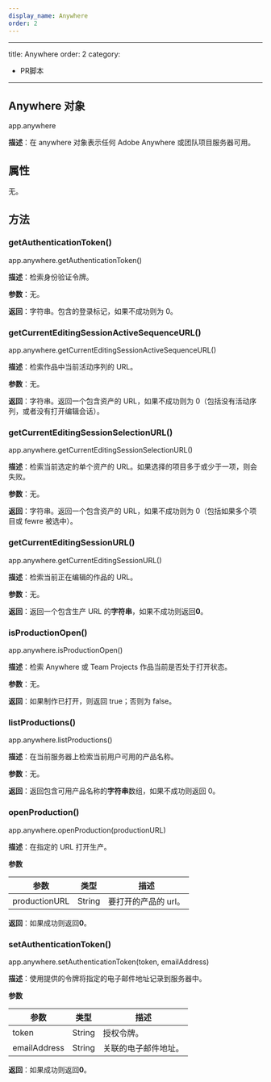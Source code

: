 ```yaml
---
display_name: Anywhere
order: 2
---
```


---
title: Anywhere
order: 2
category:

- PR脚本

---

## Anywhere 对象

app.anywhere

**描述**：在 anywhere 对象表示任何 Adobe Anywhere 或团队项目服务器可用。

## 属性

无。

## 方法

### getAuthenticationToken()

app.anywhere.getAuthenticationToken()

**描述**：检索身份验证令牌。

**参数**：无。

**返回**：字符串。包含的登录标记，如果不成功则为 0。

### getCurrentEditingSessionActiveSequenceURL()

app.anywhere.getCurrentEditingSessionActiveSequenceURL()

**描述**：检索作品中当前活动序列的 URL。

**参数**：无。

**返回**：字符串。返回一个包含资产的 URL，如果不成功则为 0（包括没有活动序列，或者没有打开编辑会话）。

### getCurrentEditingSessionSelectionURL()

app.anywhere.getCurrentEditingSessionSelectionURL()

**描述**：检索当前选定的单个资产的 URL。如果选择的项目多于或少于一项，则会失败。

**参数**：无。

**返回**：字符串。返回一个包含资产的 URL，如果不成功则为 0（包括如果多个项目或 fewre 被选中）。

### getCurrentEditingSessionURL()

app.anywhere.getCurrentEditingSessionURL()

**描述**：检索当前正在编辑的作品的 URL。

**参数**：无。

**返回**：返回一个包含生产 URL 的**字符串**，如果不成功则返回**0**。

### isProductionOpen()

app.anywhere.isProductionOpen()

**描述**：检索 Anywhere 或 Team Projects 作品当前是否处于打开状态。

**参数**：无。

**返回**：如果制作已打开，则返回 true；否则为 false。

### listProductions()

app.anywhere.listProductions()

**描述**：在当前服务器上检索当前用户可用的产品名称。

**参数**：无。

**返回**：返回包含可用产品名称的**字符串**数组，如果不成功则返回 0。

### openProduction()

app.anywhere.openProduction(productionURL)

**描述**：在指定的 URL 打开生产。

**参数**

| 参数          | 类型   | 描述                 |
| ------------- | ------ | -------------------- |
| productionURL | String | 要打开的产品的 url。 |

**返回**：如果成功则返回**0**。

### setAuthenticationToken()

app.anywhere.setAuthenticationToken(token, emailAddress)

**描述**：使用提供的令牌将指定的电子邮件地址记录到服务器中。

**参数**

| 参数         | 类型   | 描述                 |
| ------------ | ------ | -------------------- |
| token        | String | 授权令牌。           |
| emailAddress | String | 关联的电子邮件地址。 |

**返回**：如果成功则返回**0**。
